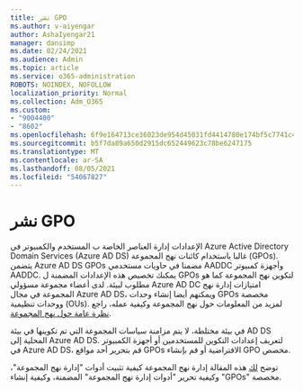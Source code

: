 ```yaml
---
title: نشر GPO
ms.author: v-aiyengar
author: AshaIyengar21
manager: dansimp
ms.date: 02/24/2021
ms.audience: Admin
ms.topic: article
ms.service: o365-administration
ROBOTS: NOINDEX, NOFOLLOW
localization_priority: Normal
ms.collection: Adm_O365
ms.custom:
- "9004400"
- "8602"
ms.openlocfilehash: 6f9e164713ce36023de954d45031fd4414780e174bf5c7741c4aec274a65b32e
ms.sourcegitcommit: b5f7da89a650d2915dc652449623c78be6247175
ms.translationtype: MT
ms.contentlocale: ar-SA
ms.lasthandoff: 08/05/2021
ms.locfileid: "54067827"
---
```

# <a name="gpo-deployment"></a>نشر GPO

الإعدادات إدارة العناصر الخاصة ب المستخدم والكمبيوتر في Azure Active Directory Domain Services (Azure AD DS) غالبا باستخدام كائنات نهج المجموعة (GPOs). يتضمن Azure AD DS GPOs مضمنا في حاويات مستخدمي AADDC وأجهزة كمبيوتر AADDC. يمكنك تخصيص هذه الإعدادات المضمنة ل GPOs لتكوين نهج المجموعة كما هو مطلوب لبيئة. لدى أعضاء مجموعة مسؤولي Azure AD DC امتيازات إدارة نهج المجموعة في مجال Azure AD DS، ويمكنهم أيضا إنشاء وحدات GPOs مخصصة ووحدات تنظيمية (OUs). لمزيد من المعلومات حول نهج المجموعة وكيفية عمله، راجع [نظرة عامة حول نهج المجموعة](https://docs.microsoft.com/previous-versions/windows/it-pro/windows-server-2012-R2-and-2012/hh831791(v=ws.11)).

في بيئة مختلطة، لا يتم مزامنة سياسات المجموعة التي تم تكوينها في بيئة AD DS المحلية إلى Azure AD DS. لتعريف إعدادات التكوين للمستخدمين أو أجهزة الكمبيوتر في Azure AD DS، قم بتحرير أحد مواقع GPOs الافتراضية أو قم بإنشاء GPO مخصص.

توضح [لك](https://docs.microsoft.com/azure/active-directory-domain-services/manage-group-policy) هذه المقالة إدارة نهج المجموعة كيفية تثبيت أدوات "إدارة نهج المجموعة"، وكيفية تحرير "أدوات إدارة نهج المجموعة" المضمنة، وكيفية إنشاء "GPOs" مخصصة.
